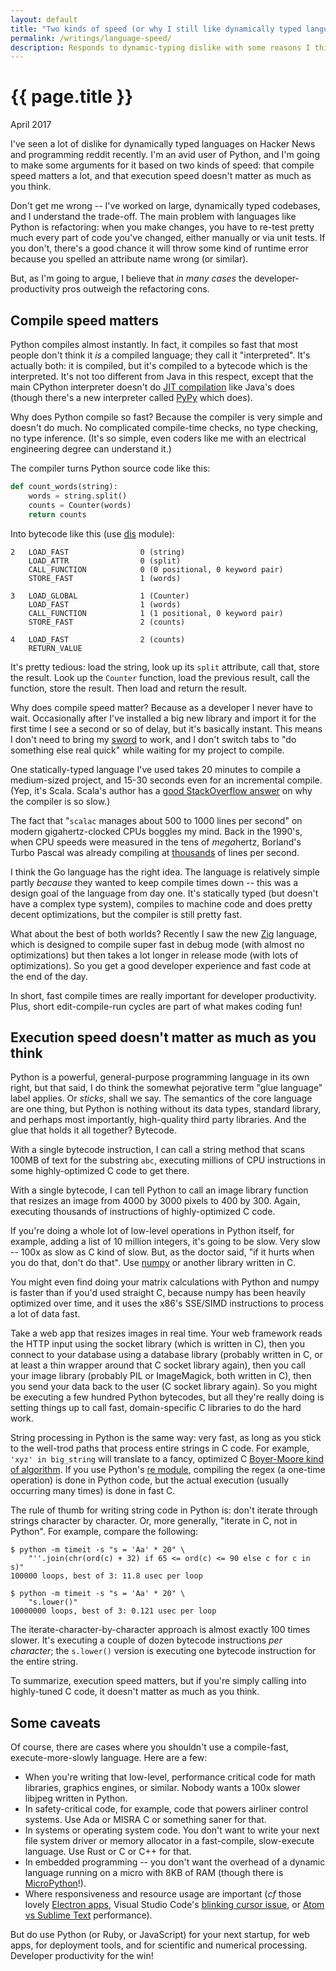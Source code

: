 ```yaml
---
layout: default
title: "Two kinds of speed (or why I still like dynamically typed languages)"
permalink: /writings/language-speed/
description: Responds to dynamic-typing dislike with some reasons I think dynamically typed languages like Python are still a good idea.
---
```

<h1>{{ page.title }}</h1>
<p class="subtitle">April 2017</p>


I've seen a lot of dislike for dynamically typed languages on Hacker News and programming reddit recently. I'm an avid user of Python, and I'm going to make some arguments for it based on two kinds of speed: that compile speed matters a lot, and that execution speed doesn't matter as much as you think.

Don't get me wrong -- I've worked on large, dynamically typed codebases, and I understand the trade-off. The main problem with languages like Python is refactoring: when you make changes, you have to re-test pretty much every part of code you've changed, either manually or via unit tests. If you don't, there's a good chance it will throw some kind of runtime error because you spelled an attribute name wrong (or similar).

But, as I'm going to argue, I believe that *in many cases* the developer-productivity pros outweigh the refactoring cons.


Compile speed matters
---------------------

Python compiles almost instantly. In fact, it compiles so fast that most people don't think it *is* a compiled language; they call it "interpreted". It's actually both: it is compiled, but it's compiled to a bytecode which is the interpreted. It's not too different from Java in this respect, except that the main CPython interpreter doesn't do [JIT compilation](https://en.wikipedia.org/wiki/Just-in-time_compilation) like Java's does (though there's a new interpreter called [PyPy](https://pypy.org/) which does).

Why does Python compile so fast? Because the compiler is very simple and doesn't do much. No complicated compile-time checks, no type checking, no type inference. (It's so simple, even coders like me with an electrical engineering degree can understand it.)

The compiler turns Python source code like this:

```python
def count_words(string):
    words = string.split()
    counts = Counter(words)
    return counts
```

Into bytecode like this (use [dis](https://docs.python.org/3/library/dis.html) module):

    2   LOAD_FAST                0 (string)
        LOAD_ATTR                0 (split)
        CALL_FUNCTION            0 (0 positional, 0 keyword pair)
        STORE_FAST               1 (words)

    3   LOAD_GLOBAL              1 (Counter)
        LOAD_FAST                1 (words)
        CALL_FUNCTION            1 (1 positional, 0 keyword pair)
        STORE_FAST               2 (counts)

    4   LOAD_FAST                2 (counts)
        RETURN_VALUE

It's pretty tedious: load the string, look up its `split` attribute, call that, store the result. Look up the `Counter` function, load the previous result, call the function, store the result. Then load and return the result.

Why does compile speed matter? Because as a developer I never have to wait. Occasionally after I've installed a big new library and import it for the first time I see a second or so of delay, but it's basically instant. This means I don't need to bring my [sword](https://xkcd.com/303/) to work, and I don't switch tabs to "do something else real quick" while waiting for my project to compile.

One statically-typed language I've used takes 20 minutes to compile a medium-sized project, and 15-30 seconds even for an incremental compile. (Yep, it's Scala. Scala's author has a [good StackOverflow answer](http://stackoverflow.com/questions/3490383/java-compile-speed-vs-scala-compile-speed/3612212#3612212) on why the compiler is so slow.)

The fact that "`scalac` manages about 500 to 1000 lines per second" on modern gigahertz-clocked CPUs boggles my mind. Back in the 1990's, when CPU speeds were measured in the tens of *mega*hertz, Borland's Turbo Pascal was already compiling at [thousands](http://prog21.dadgum.com/47.html) of lines per second.

I think the Go language has the right idea. The language is relatively simple partly *because* they wanted to keep compile times down -- this was a design goal of the language from day one. It's statically typed (but doesn't have a complex type system), compiles to machine code and does pretty decent optimizations, but the compiler is still pretty fast.

What about the best of both worlds? Recently I saw the new [Zig](http://andrewkelley.me/post/intro-to-zig.html) language, which is designed to compile super fast in debug mode (with almost no optimizations) but then takes a lot longer in release mode (with lots of optimizations). So you get a good developer experience and fast code at the end of the day.

In short, fast compile times are really important for developer productivity. Plus, short edit-compile-run cycles are part of what makes coding fun!


Execution speed doesn't matter as much as you think
---------------------------------------------------

Python is a powerful, general-purpose programming language in its own right, but that said, I do think the somewhat pejorative term "glue language" label applies. Or *sticks*, shall we say. The semantics of the core language are one thing, but Python is nothing without its data types, standard library, and perhaps most importantly, high-quality third party libraries. And the glue that holds it all together? Bytecode.

With a single bytecode instruction, I can call a string method that scans 100MB of text for the substring `abc`, executing millions of CPU instructions in some highly-optimized C code to get there.

With a single bytecode, I can tell Python to call an image library function that resizes an image from 4000 by 3000 pixels to 400 by 300. Again, executing thousands of instructions of highly-optimized C code.

If you're doing a whole lot of low-level operations in Python itself, for example, adding a list of 10 million integers, it's going to be slow. Very slow -- 100x as slow as C kind of slow. But, as the doctor said, "if it hurts when you do that, don't do that". Use [numpy](http://www.numpy.org/) or another library written in C.

You might even find doing your matrix calculations with Python and numpy is faster than if you'd used straight C, because numpy has been heavily optimized over time, and it uses the x86's SSE/SIMD instructions to process a lot of data fast.

Take a web app that resizes images in real time. Your web framework reads the HTTP input using the socket library (which is written in C), then you connect to your database using a database library (probably written in C, or at least a thin wrapper around that C socket library again), then you call your image library (probably PIL or ImageMagick, both written in C), then you send your data back to the user (C socket library again). So you might be executing a few hundred Python bytecodes, but all they're really doing is setting things up to call fast, domain-specific C libraries to do the hard work.

String processing in Python is the same way: very fast, as long as you stick to the well-trod paths that process entire strings in C code. For example, `'xyz' in big_string` will translate to a fancy, optimized C [Boyer-Moore kind of algorithm](http://effbot.org/zone/stringlib.htm). If you use Python's [re module](https://docs.python.org/3/library/re.html), compiling the regex (a one-time operation) is done in Python code, but the actual execution (usually occurring many times) is done in fast C.

The rule of thumb for writing string code in Python is: don't iterate through strings character by character. Or, more generally, "iterate in C, not in Python". For example, compare the following:

    $ python -m timeit -s "s = 'Aa' * 20" \
        "''.join(chr(ord(c) + 32) if 65 <= ord(c) <= 90 else c for c in s)"
    100000 loops, best of 3: 11.8 usec per loop

    $ python -m timeit -s "s = 'Aa' * 20" \
        "s.lower()"
    10000000 loops, best of 3: 0.121 usec per loop

The iterate-character-by-character approach is almost exactly 100 times slower. It's executing a couple of dozen bytecode instructions *per character*; the `s.lower()` version is executing one bytecode instruction for the entire string.

To summarize, execution speed matters, but if you're simply calling into highly-tuned C code, it doesn't matter as much as you think.


Some caveats
------------


Of course, there are cases where you shouldn't use a compile-fast, execute-more-slowly language. Here are a few:

* When you're writing that low-level, performance critical code for math libraries, graphics engines, or similar. Nobody wants a 100x slower libjpeg written in Python.
* In safety-critical code, for example, code that powers airliner control systems. Use Ada or MISRA C or something saner for that.
* In systems or operating system code. You don't want to write your next file system driver or memory allocator in a fast-compile, slow-execute language. Use Rust or C or C++ for that.
* In embedded programming -- you don't want the overhead of a dynamic language running on a micro with 8KB of RAM (though there is [MicroPython](https://micropython.org/)!).
* Where responsiveness and resource usage are important (*cf* those lovely [Electron apps](https://josephg.com/blog/electron-is-flash-for-the-desktop/), Visual Studio Code's [blinking cursor issue](https://www.reddit.com/r/programming/comments/612v99/vs_code_uses_13_cpu_when_idle_due_to_blinking/), or [Atom vs Sublime Text](https://blog.xinhong.me/post/sublime-text-vs-vscode-vs-atom-performance-dec-2016/) performance).

But do use Python (or Ruby, or JavaScript) for your next startup, for web apps, for deployment tools, and for scientific and numerical processing. Developer productivity for the win!
